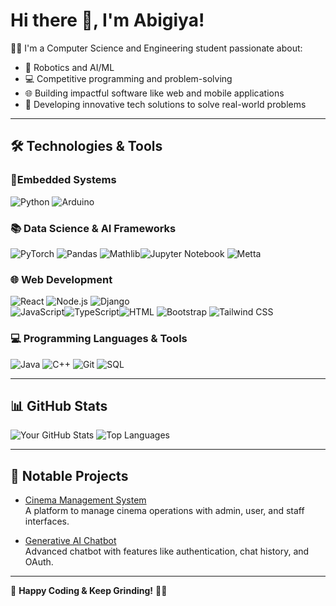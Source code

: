 # Hi there 👋, I'm Abigiya!  
👨‍💻 I'm a Computer Science and Engineering student passionate about:  
- 🚀 Robotics and AI/ML
- 💻 Competitive programming and problem-solving  
- 🌐 Building impactful software like web and mobile applications  
- 📱 Developing innovative tech solutions to solve real-world problems  

---

## 🛠 Technologies & Tools  

### 🤖Embedded Systems  
![Python](https://img.shields.io/badge/-Python-3776AB?logo=python&logoColor=white&style=for-the-badge) ![Arduino](https://img.shields.io/badge/-Arduino-00979D?logo=arduino&logoColor=white&style=for-the-badge) 

### 📚 Data Science & AI Frameworks  
![PyTorch](https://img.shields.io/badge/-PyTorch-EE4C2C?logo=pytorch&logoColor=white&style=for-the-badge) ![Pandas](https://img.shields.io/badge/-Pandas-150458?logo=pandas&logoColor=white&style=for-the-badge) ![Mathlib](https://img.shields.io/badge/-Mathlib-FF8800?logo=math&logoColor=white&style=for-the-badge)![Jupyter Notebook](https://img.shields.io/badge/-Jupyter%20Notebook-F37626?logo=jupyter&logoColor=white&style=for-the-badge) ![Metta](https://img.shields.io/badge/-Metta-0099CC?logo=python&logoColor=white&style=for-the-badge)


### 🌐 Web Development  
![React](https://img.shields.io/badge/-React-61DAFB?logo=react&logoColor=black&style=for-the-badge) ![Node.js](https://img.shields.io/badge/-Node.js-339933?logo=node.js&logoColor=white&style=for-the-badge) ![Django](https://img.shields.io/badge/-Django-092E20?logo=django&logoColor=white&style=for-the-badge)  
![JavaScript](https://img.shields.io/badge/-JavaScript-F7DF1E?logo=javascript&logoColor=black&style=for-the-badge)![TypeScript](https://img.shields.io/badge/-TypeScript-3178C6?logo=typescript&logoColor=white&style=for-the-badge)![HTML](https://img.shields.io/badge/-HTML-E34F26?logo=html5&logoColor=white&style=for-the-badge) ![Bootstrap](https://img.shields.io/badge/-Bootstrap-7952B3?logo=bootstrap&logoColor=white&style=for-the-badge) ![Tailwind CSS](https://img.shields.io/badge/-TailwindCSS-06B6D4?logo=tailwindcss&logoColor=white&style=for-the-badge)  


### 💻 Programming Languages & Tools  
![Java](https://img.shields.io/badge/-Java-007396?logo=java&logoColor=white&style=for-the-badge) ![C++](https://img.shields.io/badge/-C++-00599C?logo=c%2B%2B&logoColor=white&style=for-the-badge) ![Git](https://img.shields.io/badge/-Git-F05032?logo=git&logoColor=white&style=for-the-badge) ![SQL](https://img.shields.io/badge/-SQL-4479A1?logo=postgresql&logoColor=white&style=for-the-badge)

---

## 📊 GitHub Stats  
![Your GitHub Stats](https://github-readme-stats.vercel.app/api?username=Abigiya-M&show_icons=true&theme=radical) ![Top Languages](https://github-readme-stats.vercel.app/api/top-langs/?username=Abigiya-M&layout=compact&theme=radical)  

---

## 🚀 Notable Projects  
- [Cinema Management System](https://github.com/Abigiya-M/Cinema_managment_system)  
  A platform to manage cinema operations with admin, user, and staff interfaces.  

- [Generative AI Chatbot](https://github.com/Abigiya-M/chat_bot)  
  Advanced chatbot with features like authentication, chat history, and OAuth.  

---

🚀 **Happy Coding & Keep Grinding!** 💪🔥
